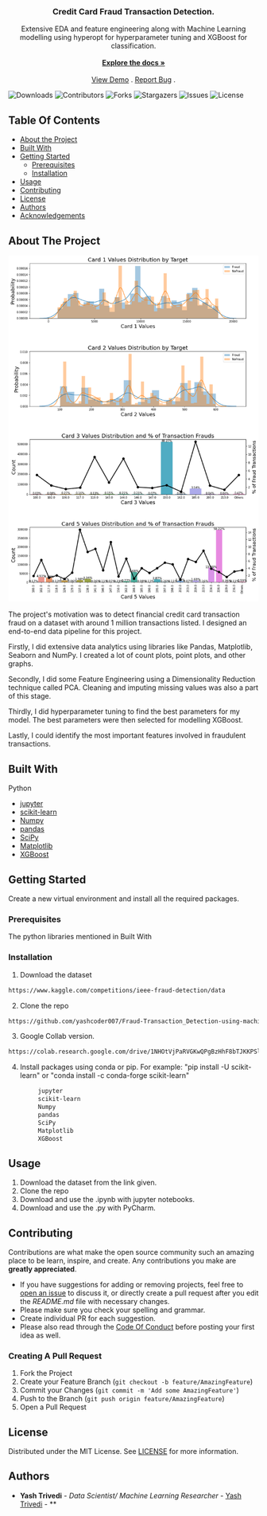<br/>
<p align="center">
  <h3 align="center">Credit Card Fraud Transaction Detection.</h3>

  <p align="center">
    Extensive EDA and feature engineering along with Machine Learning modelling using hyperopt for hyperparameter tuning and XGBoost for classification.
    <br/>
    <br/>
    <a href="https://github.com/yashcoder007/Fraud-Transaction_Detection-using-machine-learning"><strong>Explore the docs »</strong></a>
    <br/>
    <br/>
    <a href="https://github.com/yashcoder007/Fraud-Transaction_Detection-using-machine-learning">View Demo</a>
    .
    <a href="https://github.com/yashcoder007/Fraud-Transaction_Detection-using-machine-learning/issues">Report Bug</a>
    .
  </p>
</p>

![Downloads](https://img.shields.io/github/downloads/yashcoder007/Fraud-Transaction_Detection-using-machine-learning/total) ![Contributors](https://img.shields.io/github/contributors/yashcoder007/Fraud-Transaction_Detection-using-machine-learning?color=dark-green) ![Forks](https://img.shields.io/github/forks/yashcoder007/Fraud-Transaction_Detection-using-machine-learning?style=social) ![Stargazers](https://img.shields.io/github/stars/yashcoder007/Fraud-Transaction_Detection-using-machine-learning?style=social) ![Issues](https://img.shields.io/github/issues/yashcoder007/Fraud-Transaction_Detection-using-machine-learning) ![License](https://img.shields.io/github/license/yashcoder007/Fraud-Transaction_Detection-using-machine-learning) 

## Table Of Contents

* [About the Project](#about-the-project)
* [Built With](#built-with)
* [Getting Started](#getting-started)
  * [Prerequisites](#prerequisites)
  * [Installation](#installation)
* [Usage](#usage)
* [Contributing](#contributing)
* [License](#license)
* [Authors](#authors)
* [Acknowledgements](#acknowledgements)

## About The Project

![Screen Shot](download.png)

The project's motivation was to detect financial credit card transaction fraud on a dataset with around 1 million transactions listed. I designed an end-to-end data pipeline for this project. 

Firstly, I did extensive data analytics using libraries like Pandas, Matplotlib, Seaborn and NumPy. I created a lot of count plots, point plots, and other graphs.

Secondly, I did some Feature Engineering using a Dimensionality Reduction technique called PCA. Cleaning and imputing missing values was also a part of this stage.

Thirdly, I did hyperparameter tuning to find the best parameters for my model. The best parameters were then selected for modelling XGBoost. 

Lastly, I could identify the most important features involved in fraudulent transactions.



## Built With

Python

* [jupyter ](https://jupyter.org/)
* [scikit-learn](https://scikit-learn.org/stable/)
* [Numpy](https://numpy.org/)
* [pandas](https://pandas.pydata.org/)
* [SciPy](https://scipy.org/)
* [Matplotlib](https://matplotlib.org/)
* [XGBoost](https://xgboost.readthedocs.io/en/stable/parameter.html)


## Getting Started

Create a new virtual environment and install all the required packages.

### Prerequisites

The python libraries mentioned in Built With

### Installation

1. Download the dataset
```sh
https://www.kaggle.com/competitions/ieee-fraud-detection/data
```
2. Clone the repo

```sh
https://github.com/yashcoder007/Fraud-Transaction_Detection-using-machine-learning.git
```

3. Google Collab version.

```sh
https://colab.research.google.com/drive/1NHOtVjPaRVGKwQPgBzHhF8bTJKKPSlHO
```

4. Install packages using  conda or pip.
For example:  "pip install -U scikit-learn" or "conda install -c conda-forge scikit-learn"

            jupyter
            scikit-learn
            Numpy
            pandas
            SciPy
            Matplotlib
            XGBoost

## Usage

1. Download the dataset from the link given.
2. Clone the repo
3. Download and use the .ipynb with jupyter notebooks.
4. Download and use the .py with PyCharm.


## Contributing

Contributions are what make the open source community such an amazing place to be learn, inspire, and create. Any contributions you make are **greatly appreciated**.
* If you have suggestions for adding or removing projects, feel free to [open an issue](https://github.com/yashcoder007/Fraud-Transaction_Detection-using-machine-learning/issues/new) to discuss it, or directly create a pull request after you edit the *README.md* file with necessary changes.
* Please make sure you check your spelling and grammar.
* Create individual PR for each suggestion.
* Please also read through the [Code Of Conduct](https://github.com/yashcoder007/Fraud-Transaction_Detection-using-machine-learning/blob/main/CODE_OF_CONDUCT.md) before posting your first idea as well.

### Creating A Pull Request

1. Fork the Project
2. Create your Feature Branch (`git checkout -b feature/AmazingFeature`)
3. Commit your Changes (`git commit -m 'Add some AmazingFeature'`)
4. Push to the Branch (`git push origin feature/AmazingFeature`)
5. Open a Pull Request

## License

Distributed under the MIT License. See [LICENSE](https://github.com/yashcoder007/Fraud-Transaction_Detection-using-machine-learning/blob/main/LICENSE.md) for more information.

## Authors

* **Yash Trivedi** - *Data Scientist/ Machine Learning Researcher* - [Yash Trivedi](https://github.com/yashcoder007) - **

